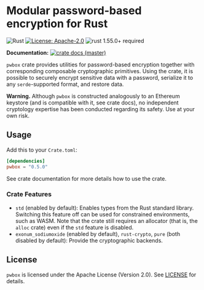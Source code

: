 # Modular password-based encryption for Rust

![Rust](https://github.com/exonum/pwbox-rs/workflows/Rust/badge.svg?branch=master)
[![License: Apache-2.0](https://img.shields.io/github/license/exonum/pwbox-rs.svg)](https://github.com/exonum/pwbox-rs/blob/master/LICENSE)
![rust 1.55.0+ required](https://img.shields.io/badge/rust-1.55.0+-blue.svg?label=Required%20Rust)

**Documentation:** [![crate docs (master)](https://img.shields.io/badge/master-yellow.svg?label=docs)](https://exonum.github.io/pwbox-rs/pwbox/)

`pwbox` crate provides utilities for password-based encryption together with
corresponding composable cryptographic primitives. Using the crate, it is
possible to securely encrypt sensitive data with a password, serialize it
to any `serde`-supported format, and restore data.

**Warning.** Although `pwbox` is constructed analogously to an Ethereum keystore
(and is compatible with it, see crate docs), no independent cryptology expertise has been conducted
regarding its safety. Use at your own risk.

## Usage

Add this to your `Crate.toml`:

```toml
[dependencies]
pwbox = "0.5.0"
``` 

See crate documentation for more details how to use the crate.

### Crate Features

- `std` (enabled by default): Enables types from the Rust standard library. Switching
  this feature off can be used for constrained environments, such as WASM. Note that
  the crate still requires an allocator (that is, the `alloc` crate) even
  if the `std` feature is disabled.
- `exonum_sodiumoxide` (enabled by default), `rust-crypto`, `pure` (both disabled by default):
  Provide the cryptographic backends.

## License

`pwbox` is licensed under the Apache License (Version 2.0). See [LICENSE](LICENSE) for details.
